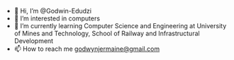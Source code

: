 - 👋 Hi, I’m @Godwin-Edudzi
- 👀 I’m interested in computers
- 🌱 I’m currently learning Computer Science and Engineering at University of Mines and Technology, School of Railway and Infrastructural Development
- 📫 How to reach me godwynjermaine@gmail.com
